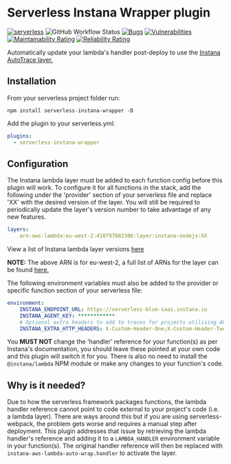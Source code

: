 # Serverless Instana Wrapper plugin

[![serverless](http://public.serverless.com/badges/v3.svg)](http://www.serverless.com) ![GitHub Workflow Status](https://img.shields.io/github/workflow/status/spamalot22/serverless-instana-wrapper/CI) [![Bugs](https://sonarcloud.io/api/project_badges/measure?project=spamalot22_serverless-instana-wrapper&metric=bugs)](https://sonarcloud.io/summary/new_code?id=spamalot22_serverless-instana-wrapper) [![Vulnerabilities](https://sonarcloud.io/api/project_badges/measure?project=spamalot22_serverless-instana-wrapper&metric=vulnerabilities)](https://sonarcloud.io/summary/new_code?id=spamalot22_serverless-instana-wrapper) [![Maintainability Rating](https://sonarcloud.io/api/project_badges/measure?project=spamalot22_serverless-instana-wrapper&metric=sqale_rating)](https://sonarcloud.io/summary/new_code?id=spamalot22_serverless-instana-wrapper) [![Reliability Rating](https://sonarcloud.io/api/project_badges/measure?project=spamalot22_serverless-instana-wrapper&metric=reliability_rating)](https://sonarcloud.io/summary/new_code?id=spamalot22_serverless-instana-wrapper)

Automatically update your lambda's handler post-deploy to use the [Instana AutoTrace layer.](https://www.instana.com/docs/ecosystem/aws-lambda/nodejs/#instana-autotrace-setup)

## Installation

From your serverless project folder run:

`npm install serverless-instana-wrapper -D`

Add the plugin to your serverless.yml:

```yaml
plugins:
  - serverless-instana-wrapper
```

## Configuration

The Instana lambda layer must be added to each function config before this plugin will work. To configure it for all functions in the stack, add the following under the 'provider' section of your serverless file and replace 'XX' with the desired version of the layer. You will still be required to periodically update the layer's version number to take advantage of any new features.

```yaml
layers: 
    arn:aws:lambda:eu-west-2:410797082306:layer:instana-nodejs:XX
```

View a list of Instana lambda layer versions [here](https://www.ibm.com/docs/en/instana-observability/current?topic=kinesis-aws-lambda-native-tracing-nodejs#instana-lambda-layers)

**NOTE:** The above ARN is for eu-west-2, a full list of ARNs for the layer can be found [here.](https://www.instana.com/docs/ecosystem/aws-lambda/nodejs/#instana-lambda-layers)

The following environment variables must also be added to the provider or specific function section of your serverless file:

```yaml
environment:
    INSTANA_ENDPOINT_URL: https://serverless-blue-saas.instana.io
    INSTANA_AGENT_KEY: ************
    # Optional extra headers to add to traces for projects utilising API Gateway
    INSTANA_EXTRA_HTTP_HEADERS: X-Custom-Header-One;X-Custom-Header-Two
```

You **MUST NOT** change the 'handler' reference for your function(s) as per Instana's documentation, you should leave these pointed at your own code and this plugin will switch it for you. There is also no need to install the `@instana/lambda` NPM module or make any changes to your function's code.

## Why is it needed?

Due to how the serverless framework packages functions, the lambda handler reference cannot point to code external to your project's code (i.e. a lambda layer). There are ways around this but if you are using serverless-webpack, the problem gets worse and requires a manual step after deployment.
This plugin addresses that issue by retrieving the lambda handler's reference and adding it to a `LAMBDA_HANDLER` environment variable in your function(s). The original handler reference will then be replaced with `instana-aws-lambda-auto-wrap.handler` to activate the layer.
